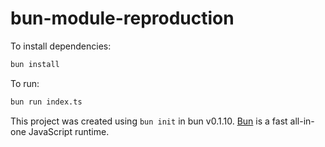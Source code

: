 # bun-module-reproduction

To install dependencies:

```bash
bun install
```

To run:

```bash
bun run index.ts
```

This project was created using `bun init` in bun v0.1.10. [Bun](https://bun.sh) is a fast all-in-one JavaScript runtime.
